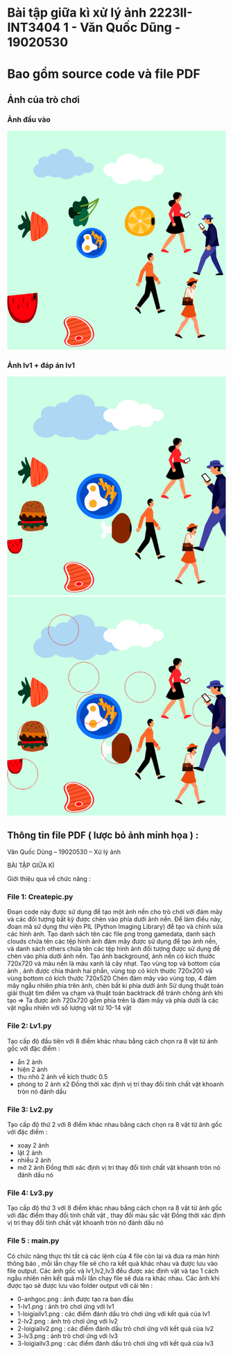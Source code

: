 # Bài tập giữa kì xử lý ảnh 2223II- INT3404 1 - Văn Quốc Dũng - 19020530
# Bao gồm source code và file PDF
## Ảnh của trò chơi
### Ảnh đầu vào
![alt](https://github.com/dungchivas722/xla-midterm/blob/main/output/0-anhgoc.png)
### Ảnh lv1 + đáp án lv1
![alt](https://github.com/dungchivas722/xla-midterm/blob/main/output/1-lv1.png)
![alt](https://github.com/dungchivas722/xla-midterm/blob/main/output/1-loigiailv1.png)
## Thông tin file PDF ( lược bỏ ảnh minh họa ) :
Văn Quốc Dũng – 19020530 – Xử lý ảnh 

BÀI TẬP GIỮA KÌ

Giới thiệu qua về chức năng :
### File 1: Createpic.py
Đoạn code này được sử dụng để tạo một ảnh nền cho trò chơi với đám mây và các đối tượng bất kỳ được chèn vào phía dưới ảnh nền. Để làm điều này, đoạn mã sử dụng thư viện PIL (Python Imaging Library) để tạo và chỉnh sửa các hình ảnh.
Tạo danh sách tên các file png trong gamedata, danh sách clouds chứa tên các tệp hình ảnh đám mây được sử dụng để tạo ảnh nền, và danh sách others chứa tên các tệp hình ảnh đối tượng được sử dụng để chèn vào phía dưới ảnh nền.
Tạo ảnh background, ảnh nền có kích thước 720x720 và màu nền là màu xanh lá cây nhạt.
Tạo vùng top và bottom của ảnh , ảnh được chia thành hai phần, vùng top có kích thước 720x200 và vùng bottom có kích thước 720x520
Chèn đám mây vào vùng top, 4 đám mây ngẫu nhiên phía trên ảnh, chèn bất ki phía dưới ảnh
Sử dụng thuật toán giải thuật tìm điểm va chạm và thuật toán backtrack để tránh chồng ảnh khi tạo
=>	Ta được ảnh 720x720 gồm phía trên là đám mây và phía dưới là các vật ngẫu nhiên với số lượng vật từ 10-14 vật
### File 2: Lv1.py
Tạo cấp độ đầu tiên với 8 điểm khác nhau bằng cách chọn ra 8 vật từ ảnh gốc với đặc điểm :
-	ẩn 2 ảnh
-	hiện 2 ảnh
-	thu nhỏ 2 ảnh về kích thước 0.5
-	phóng to 2 ảnh x2
Đồng thời xác định vị trí thay đổi tính chất vật khoanh tròn nó đánh dấu
### File 3: Lv2.py
Tạo cấp độ thứ 2 với 8 điểm khác nhau bằng cách chọn ra 8 vật từ ảnh gốc với đặc điểm :
-	xoay 2 ảnh
-	lật 2 ảnh
-	nhiễu 2 ảnh
-	mờ 2 ảnh
Đồng thời xác định vị trí thay đổi tính chất vật khoanh tròn nó đánh dấu nó 
### File 4: Lv3.py
Tạo cấp độ thứ 3 với 8 điểm khác nhau bằng cách chọn ra 8 vật từ ảnh gốc với đặc điểm thay đổi tính chất vật , thay đổi màu sắc vật
Đồng thời xác định vị trí thay đổi tính chất vật khoanh tròn nó đánh dấu nó
### File 5 : main.py
Có chức năng thực thi tất cả các lệnh của 4 file còn lại và đưa ra màn hình thông báo , mỗi lần chạy file sẽ cho ra kết quả khác nhau và được lưu vào file output. Các ảnh gốc và lv1,lv2,lv3 đều được xác định vật và tạo 1 cách ngẫu nhiên nên kết quả mỗi lần chạy file sẽ đưa ra khác nhau.
Các ảnh khi được tạo sẽ được lưu vào folder output với cái tên :
-	0-anhgoc.png : ảnh được tạo ra ban đầu
-	1-lv1.png : ảnh trò chơi ứng với lv1
-	1-loigiailv1.png : các điểm đánh dấu trò chơi ứng với kết quả của lv1
-	2-lv2.png : ảnh trò chơi ứng với lv2
-	2-loigiailv2.png : các điểm đánh dấu trò chơi ứng với kết quả của lv2
-	3-lv3.png : ảnh trò chơi ứng với lv3
-	3-loigiailv3.png : các điểm đánh dấu trò chơi ứng với kết quả của lv3
 

